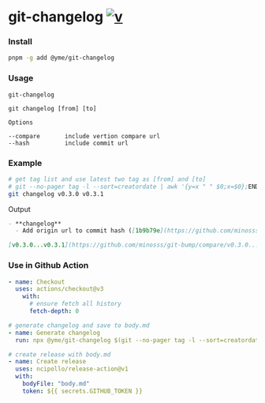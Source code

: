 # git-changelog [![v](https://img.shields.io/npm/v/@yme/git-changelog?color=5755d9&label=)](https://www.npmjs.com/package/@yme/git-changelog)

### Install

```sh
pnpm -g add @yme/git-changelog
```

### Usage

```
git-changelog

git changelog [from] [to]

Options

--compare		include vertion compare url
--hash			include commit url

```

### Example

```sh
# get tag list and use latest two tag as [from] and [to]
# git --no-pager tag -l --sort=creatordate | awk '{y=x " " $0;x=$0};END{print y}'
git changelog v0.3.0 v0.3.1
```

Output

```md
- **changelog**
  - Add origin url to commit hash ([1b9b79e](https://github.com/minosss/git-bump/commit/1b9b79ee64396deb7a409729db0f241cde5e702b))

[v0.3.0...v0.3.1](https://github.com/minosss/git-bump/compare/v0.3.0...v0.3.1)
```

### Use in Github Action

```yml
- name: Checkout
  uses: actions/checkout@v3
    with:
      # ensure fetch all history
      fetch-depth: 0

# generate changelog and save to body.md
- name: Generate changelog
  run: npx @yme/git-changelog $(git --no-pager tag -l --sort=creatordate | awk '{y=x " " $0;x=$0};END{print y}') > body.md

# create release with body.md
- name: Create release
  uses: ncipollo/release-action@v1
  with:
    bodyFile: "body.md"
    token: ${{ secrets.GITHUB_TOKEN }}
```
